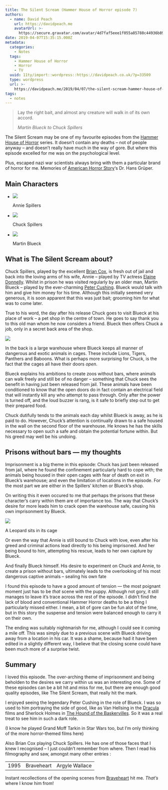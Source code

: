 ```yaml
---
title: The Silent Scream (Hammer House of Horror episode 7)
authors:
  - name: David Peach
    url: https://davidpeach.me
    avatarUrl: >-
      https://secure.gravatar.com/avatar/4d7faf5eee1f055a85788c44936b8995eaab6dfb004e7854ec747ccb272e91ee?s=96&d=mm&r=g
date: 2019-04-07T15:35:15.000Z
metadata:
  categories:
    - Notes
  tags:
    - Hammer House of Horror
    - Horror
    - TV
  uuid: 11ty/import::wordpress::https://davidpeach.co.uk/?p=33509
  type: wordpress
  url: >-
    https://davidpeach.me/2019/04/07/the-silent-scream-hammer-house-of-horror-episode-7/
tags:
  - notes
---
```

> Lay the right bait, and almost any creature will walk in of its own accord.
> 
> <cite>Martin Blueck to Chuck Spillers</cite>

The Silent Scream may be one of my favourite episodes from the [Hammer House of Horror](/tag/hammer-house-of-horror/) series. It doesn’t contain any deaths – not of people anyway – and doesn’t really have much in the way of gore. But where this episode excelled for me was on the psychological level.

Plus, escaped nazi war scientists always bring with them a particular brand of horror for me. Memories of [American Horror Story](https://en.wikipedia.org/wiki/American_Horror_Story:_Asylum)‘s Dr. Hans Grüper.

## Main Characters

-   ![](https://davidpeach.me/wp-content/uploads/2019/05/Elaine-Donnelly-as-Annie-Spillers.jpg)
    
    Annie Spillers
    
-   ![](https://davidpeach.me/wp-content/uploads/2019/05/Brian-Cox-as-Chuck-Spillers.jpg)
    
    Chuck Spillers
    
-   ![](https://davidpeach.me/wp-content/uploads/2019/05/Peter-Cushing-as-Martin-Blueck.jpg)
    
    Martin Blueck
    

## What is The Silent Scream about?

Chuck Spillers, played by the excellent [Brian Cox](https://en.wikipedia.org/wiki/Brian_Cox_\(actor\)), is fresh out of jail and back into the loving arms of his wife, Annie – played by TV actress [Elaine Donnelly](https://en.wikipedia.org/wiki/Elaine_Donnelly_\(actress\)). Whilst in prison he was visited regularly by an older man, Martin Blueck – played by the ever-charming [Peter Cushing](https://en.wikipedia.org/wiki/Peter_Cushing). Blueck would talk with him and give him money for his time. Although this initially seemed very generous, it is soon apparent that this was just bait; grooming him for what was to come later.

True to his word, the day after his release Chuck goes to visit Blueck at his place of work – a pet shop in the centre of town. He goes to say thank you to this old man whom he now considers a friend. Blueck then offers Chuck a job, only in a secret back area of the shop.

![](https://davidpeach.me/wp-content/uploads/2019/05/Chuck-and-Annie-Spillers-are-reunited-1024x554.jpg)

In the back is a large warehouse where Blueck keeps all manner of dangerous and exotic animals in cages. These include Lions, Tigers, Panthers and Baboons. What is perhaps more surprising for Chuck, is the fact that the cages all have their doors _open_.

Blueck explains his ambitions to create zoos without bars, where animals can walk freely and still be of no danger – something that Chuck sees the benefit in having just been released from jail. These animals have been conditioned to know that the open doors do in fact contain an electrical field that will instantly kill any who attempt to pass through. Only after the power is turned off, and the loud buzzer is rang, is it safe to briefly step out to get their prepared food.

Chuck dutifully tends to the animals each day whilst Blueck is away, as he is paid to do. However, Chuck’s attention is continually drawn to a safe housed in the wall on the second floor of the warehouse. He knows he has the skills necessary to open such a safe and obtain the potential fortune within. But his greed may well be his undoing.

## Prisons without bars — my thoughts

Imprisonment is a big theme in this episode: Chuck has just been released from jail, where he found the confinement particularly hard to cope with; the animals being housed in their open cages with fear of death on exit in Blueck’s warehouse; and even the limitation of locations in the episode. For the most part we are either in the Spillers’ kitchen or Blueck’s shop.

On writing this it even occured to me that perhaps the prisons that these character’s carry within them are of importance too. The way that Chuck’s desire for more leads him to crack open the warehouse safe, causing his own imprisonment by Blueck.

![](https://davidpeach.me/wp-content/uploads/2019/05/A-Leopard-sits-in-one-of-Bluecks-cages.jpg)

A Leopard sits in its cage

Or even the way that Annie is still bound to Chuck with love, even after his greed and criminal actions lead directly to his being imprisoned. And her being bound to him, attempting his rescue, leads to her own capture by Blueck.

And finally Blueck himself. His desire to experiment on Chuck and Annie, to create a prison without bars, ultimately leads to the overlooking of his most dangerous captive animals – sealing his own fate

I found this episode to have a good amount of tension — the most poignant moment just has to be _that_ scene with the puppy. Although not gory, it still manages to leave it’s trace across the rest of the episode. I didn’t find the lack of blood and conventional Hammer Horror deaths to be a thing I particularly missed either. I mean, a bit of gore can be fun alot of the time, but in this story the suspense and tension were balanced enough to carry it on their own.

The ending was suitably nightmarish for me, although I could see it coming a mile off. This was simply due to a previous scene with Blueck driving away from a location in his car. It was a shame, because had it have been edited in a slightly different way, I believe that the closing scene could have been much more of a surprise twist.  

## Summary

I loved this episode. The over-arching theme of imprisonment and being beholden to the desires we carry within us was an interesting one. Some of these episodes can be a bit hit and miss for me, but there are enough good quality episodes, like The Silent Scream, that really hit the mark.

I enjoyed seeing the legendary Peter Cushing in the role of Blueck. I was so used to him portraying the side of good, like as Van Hellsing in the [Dracula](https://en.wikipedia.org/wiki/Dracula_\(1958_film\)) films and Sherlock Holmes in [The Hound of the Baskervilles](https://en.wikipedia.org/wiki/The_Hound_of_the_Baskervilles_\(1959_film\)). So it was a real treat to see him in such a dark role.

(I know he played Grand Moff Tarkin in Star Wars too, but I’m only thinking of the more horror-themed films here)

Also Brian Cox playing Chuck Spillers. He has one of those faces that I knew I recognised – I just couldn’t remember from where. Then I read his filmography and saw, amongst many other entries :

<table><tbody><tr><td>1995</td><td>Braveheart</td><td>Argyle Wallace</td></tr></tbody></table>

Instant recollections of the opening scenes from [Braveheart](https://en.wikipedia.org/wiki/Braveheart) hit me. _That’s_ where I know him from!
